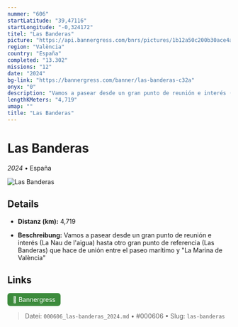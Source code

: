 ```yaml
---
nummer: "606"
startLatitude: "39,47116"
startLongitude: "-0,324172"
titel: "Las Banderas"
picture: "https://api.bannergress.com/bnrs/pictures/1b12a50c200b30ace4a20b0cd161dc02"
region: "València"
country: "España"
completed: "13.302"
missions: "12"
date: "2024"
bg-link: "https://bannergress.com/banner/las-banderas-c32a"
onyx: "0"
description: "Vamos a pasear desde un gran punto de reunión e interés (La Nau de l'aigua) hasta otro gran punto de referencia (Las Banderas) que hace de unión entre el paseo marítimo y \"La Marina de València\""
lengthKMeters: "4,719"
umap: ""
title: "Las Banderas"
---
```

# Las Banderas

*2024* • España

![Las Banderas](https://api.bannergress.com/bnrs/pictures/1b12a50c200b30ace4a20b0cd161dc02)

## Details
- **Distanz (km):** 4,719



- **Beschreibung:** Vamos a pasear desde un gran punto de reunión e interés (La Nau de l'aigua) hasta otro gran punto de referencia (Las Banderas) que hace de unión entre el paseo marítimo y "La Marina de València"


## Links
<div style="margin-top: 0.5em;">
<a href="https://bannergress.com/banner/las-banderas-c32a" target="_blank" style="display:inline-block;margin-right:8px;padding:6px 12px;background-color:#3c8b3c;color:white;text-decoration:none;border-radius:6px;">🔗 Bannergress</a>

</div>


> Datei: `000606_las-banderas_2024.md` • #000606 • Slug: `las-banderas`
